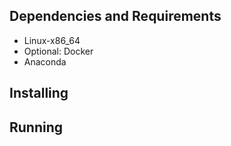 ## Dependencies and Requirements

- Linux-x86_64
- Optional: Docker 
- Anaconda

## Installing

## Running
